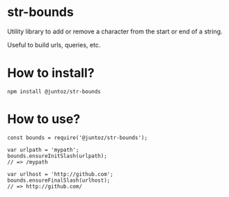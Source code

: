 # str-bounds
Utility library to add or remove a character from the start or end of a string.

Useful to build urls, queries, etc.

# How to install?
```
npm install @juntoz/str-bounds
```

# How to use?
```
const bounds = require('@juntoz/str-bounds');

var urlpath = 'mypath';
bounds.ensureInitSlash(urlpath);
// => /mypath

var urlhost = 'http://github.com';
bounds.ensureFinalSlash(urlhost);
// => http://github.com/

```
